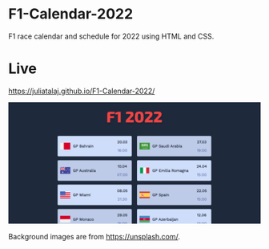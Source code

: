 # F1-Calendar-2022
F1 race calendar and schedule for 2022 using HTML and CSS. 

# Live
https://juliatalaj.github.io/F1-Calendar-2022/

![screenshot of main page](screenshots/MainPage.png)


Background images are from https://unsplash.com/.
